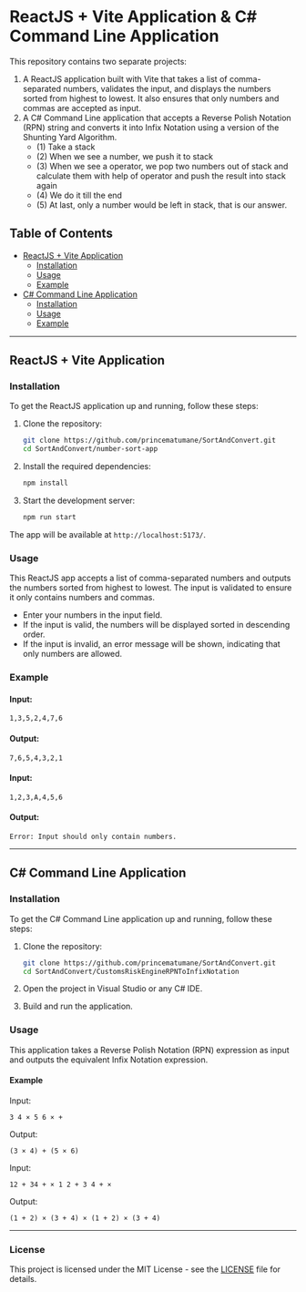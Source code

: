 # ReactJS + Vite Application & C# Command Line Application

This repository contains two separate projects:

1. A ReactJS application built with Vite that takes a list of comma-separated numbers, validates the input, and displays the numbers sorted from highest to lowest. It also ensures that only numbers and commas are accepted as input.
2. A C# Command Line application that accepts a Reverse Polish Notation (RPN) string and converts it into Infix Notation using a version of the Shunting Yard Algorithm.
   - (1) Take a stack
   - (2) When we see a number, we push it to stack
   - (3) When we see a operator, we pop two numbers out of stack and calculate them with help of operator and push the result into stack again
   - (4) We do it till the end
   - (5) At last, only a number would be left in stack, that is our answer.

## Table of Contents

- [ReactJS + Vite Application](#reactjs--vite-application)
  - [Installation](#installation)
  - [Usage](#usage)
  - [Example](#example)
- [C# Command Line Application](#c-command-line-application)
  - [Installation](#installation-1)
  - [Usage](#usage-1)
  - [Example](#example-1)

---

## ReactJS + Vite Application

### Installation

To get the ReactJS application up and running, follow these steps:

1. Clone the repository:

   ```bash
   git clone https://github.com/princematumane/SortAndConvert.git
   cd SortAndConvert/number-sort-app
   ```

2. Install the required dependencies:

   ```bash
   npm install
   ```

3. Start the development server:
   ```bash
   npm run start
   ```

The app will be available at `http://localhost:5173/`.

### Usage

This ReactJS app accepts a list of comma-separated numbers and outputs the numbers sorted from highest to lowest. The input is validated to ensure it only contains numbers and commas.

- Enter your numbers in the input field.
- If the input is valid, the numbers will be displayed sorted in descending order.
- If the input is invalid, an error message will be shown, indicating that only numbers are allowed.

### Example

#### Input:

```
1,3,5,2,4,7,6
```

#### Output:

```
7,6,5,4,3,2,1
```

#### Input:

```
1,2,3,A,4,5,6
```

#### Output:

```
Error: Input should only contain numbers.
```

---

## C# Command Line Application

### Installation

To get the C# Command Line application up and running, follow these steps:

1. Clone the repository:

   ```bash
   git clone https://github.com/princematumane/SortAndConvert.git
   cd SortAndConvert/CustomsRiskEngineRPNToInfixNotation
   ```

2. Open the project in Visual Studio or any C# IDE.

3. Build and run the application.

### Usage

This application takes a Reverse Polish Notation (RPN) expression as input and outputs the equivalent Infix Notation expression.

#### Example

Input:

```
3 4 × 5 6 × +
```

Output:

```
(3 × 4) + (5 × 6)
```

Input:

```
12 + 34 + × 1 2 + 3 4 + ×
```

Output:

```
(1 + 2) × (3 + 4) × (1 + 2) × (3 + 4)
```

---

### License

This project is licensed under the MIT License - see the [LICENSE](LICENSE) file for details.
